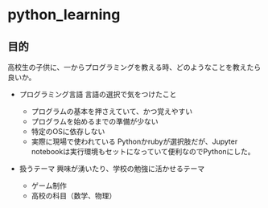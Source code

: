 # python_learning
## 目的
高校生の子供に、一からプログラミングを教える時、どのようなことを教えたら良いか。

* プログラミング言語
言語の選択で気をつけたこと
  * プログラムの基本を押さえていて、かつ覚えやすい
  * プログラムを始めるまでの準備が少ない
  * 特定のOSに依存しない
  * 実際に現場で使われている
Pythonかrubyが選択肢だが、Jupyter notebookは実行環境もセットになっていて便利なのでPythonにした。

* 扱うテーマ
興味が湧いたり、学校の勉強に活かせるテーマ
  * ゲーム制作
  * 高校の科目（数学、物理）

